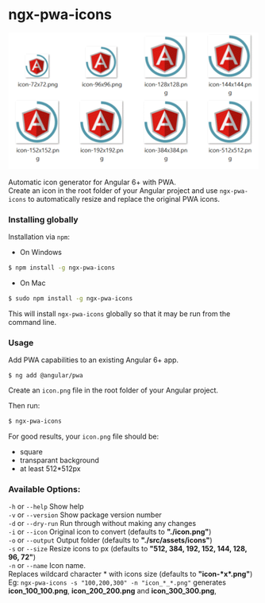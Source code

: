 # ngx-pwa-icons

![PWA icons](./bin/ngx-pwa-icons.png)

Automatic icon generator for Angular 6+ with PWA.    
Create an icon in the root folder of your Angular project and use `ngx-pwa-icons` to automatically resize and replace the original PWA icons.

### Installing globally

Installation via `npm`: 
    
- On Windows  

```bash
$ npm install -g ngx-pwa-icons
```  

- On Mac

```bash
$ sudo npm install -g ngx-pwa-icons
```

This will install `ngx-pwa-icons` globally so that it may be run from the command line.

### Usage

Add PWA capabilities to an existing Angular 6+ app.

    $ ng add @angular/pwa

Create an `icon.png` file in the root folder of your Angular project. 

Then run:
```bash
$ ngx-pwa-icons
```

For good results, your `icon.png` file should be:

- square
- transparant background
- at least 512*512px

### Available Options:

`-h` or `--help` Show help   
`-v` or `--version` Show package version number   
`-d` or `--dry-run` Run through without making any changes  
`-i` or `--icon` Original icon to convert (defaults to **"./icon.png"**)   
`-o` or `--output` Output folder  (defaults to **"./src/assets/icons"**)   
`-s` or `--size` Resize icons to px  (defaults to **"512, 384, 192, 152, 144, 128, 96, 72"**)   
`-n` or `--name` Icon name.   
Replaces wildcard character * with icons size  (defaults to **"icon-\*x\*.png"**)  
Eg: `ngx-pwa-icons -s "100,200,300" -n "icon_*_*.png"` generates **icon_100_100.png**, **icon_200_200.png** and **icon_300_300.png**, 